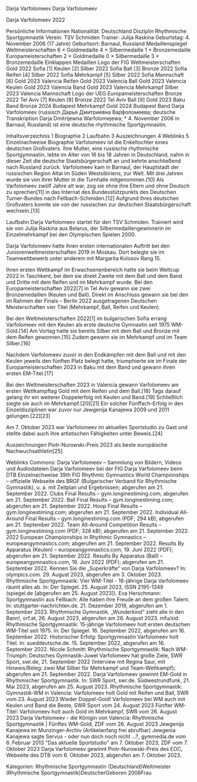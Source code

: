 Darja Varfolomeev Darja Varfolomeev

Darja Varfolomeev 2022

Persönliche Informationen Nationalität: Deutschland Disziplin Rhythmische Sportgymnastik Verein: TSV Schmiden Trainer: Julija Raskina Geburtstag: 4. November 2006 (17 Jahre) Geburtsort: Barnaul, Russland Medaillenspiegel Weltmeisterschaften 6 × Goldmedaille 4 × Silbermedaille 1 × Bronzemedaille Europameisterschaften 2 × Goldmedaille 0 × Silbermedaille 3 × Bronzemedaille Einklappen Medaillen Logo der FIG Weltmeisterschaften Gold 2022 Sofia [1] Keulen [2] Silber 2022 Sofia Ball [3] Bronze 2022 Sofia Reifen [4] Silber 2022 Sofia Mehrkampf [5] Silber 2022 Sofia Mannschaft [6] Gold 2023 Valencia Reifen Gold 2023 Valencia Ball Gold 2023 Valencia Keulen Gold 2023 Valencia Band Gold 2023 Valencia Mehrkampf Silber 2023 Valencia Mannschaft Logo der UEG Europameisterschaften Bronze 2022 Tel Aviv [7] Keulen [8] Bronze 2022 Tel Aviv Ball [9] Gold 2023 Baku Band Bronze 2024 Budapest Mehrkampf Gold 2024 Budapest Band Darja Varfolomeev (russisch Дарья Дмитриевна Варфоломеева; deutsche Transkription Darja Dmitrijewna Warfolomejewа; * 4. November 2006 in Barnaul, Russland) ist eine deutsche rhythmische Sportgymnastin.

Inhaltsverzeichnis 1 Biographie 2 Laufbahn 3 Auszeichnungen 4 Weblinks 5 Einzelnachweise Biographie Varfolomeev ist die Enkeltochter eines deutschen Großvaters. Ihre Mutter, eine russische rhythmische Sportgymnastin, lebte im Alter von 16 bis 18 Jahren in Deutschland, nahm in dieser Zeit die deutsche Staatsbürgerschaft an und kehrte anschließend nach Russland zurück. Varfolomeev kam in Barnaul, der Hauptstadt der russischen Region Altai im Süden Westsibiriens, zur Welt. Mit drei Jahren wurde sie von ihrer Mutter in die Turnhalle mitgenommen.[10] Als Varfolomeev zwölf Jahre alt war, zog sie ohne ihre Eltern und ohne Deutsch zu sprechen[11] in das Internat des Bundesstützpunkts des Deutschen Turner-Bundes nach Fellbach-Schmiden.[12] Aufgrund ihres deutschen Großvaters konnte sie von der russischen zur deutschen Staatsbürgerschaft wechseln.[13]

Laufbahn Darja Varfolomeev startet für den TSV Schmiden. Trainiert wird sie von Julija Raskina aus Belarus, der Silbermedaillengewinnerin im Einzelmehrkampf bei den Olympischen Spielen 2000.

Darja Varfolomeev hatte ihren ersten internationalen Auftritt bei den Juniorenweltmeisterschaften 2019 in Moskau. Dort belegte sie im Teamwettbewerb unter anderem mit Margarita Kolosov Rang 15.

Ihren ersten Wettkampf im Erwachsenenbereich hatte sie beim Weltcup 2022 in Taschkent, bei dem sie direkt Zweite mit dem Ball und dem Band und Dritte mit dem Reifen und im Mehrkampf wurde. Bei den Europameisterschaften 2022[7] in Tel Aviv gewann sie zwei Bronzemedaillen (Keulen und Ball). Direkt im Anschluss gewann sie bei den im Rahmen der Finals – Berlin 2022 ausgetragenen Deutschen Meisterschaften vier Titel (Mehrkampf, Ball, Reifen und Keulen).

Bei den Weltmeisterschaften 2022[1] im bulgarischen Sofia errang Varfolomeev mit den Keulen als erste deutsche Gymnastin seit 1975 WM-Gold.[14] Am Vortag hatte sie bereits Silber mit dem Ball und Bronze mit dem Reifen gewonnen.[15] Zudem gewann sie im Mehrkampf und im Team Silber.[16]

Nachdem Varfolomeev zuvor in den Endkämpfen mit dem Ball und mit den Keulen jeweils den fünften Platz belegt hatte, triumphierte sie im Finale der Europameisterschaften 2023 in Baku mit dem Band und gewann ihren ersten EM-Titel.[17]

Bei den Weltmeisterschaften 2023 in Valencia gewann Varfolomeev am ersten Wettkampftag Gold mit dem Reifen und dem Ball.[18] Tags darauf gelang ihr ein weiterer Doppelerfolg mit Keulen und Band.[19] Schließlich siegte sie auch im Mehrkampf.[20][21] Ein solcher Fünffach-Erfolg in den Einzeldisziplinen war zuvor nur Jewgenija Kanajewa 2009 und 2011 gelungen.[22][23]

Am 7. Oktober 2023 war Varfolomeev im aktuellen Sportstudio zu Gast und stellte dabei auch ihre artistischen Fähigkeiten unter Beweis.[24]

Auszeichnungen Piotr-Nurowski-Preis 2023 als beste europäische Nachwuchsathletin[25]

Weblinks Commons: Darja Varfolomeev – Sammlung von Bildern, Videos und Audiodateien Darja Varfolomeev bei der FIG Darja Varfolomeev beim DTB Einzelnachweise 39th FIG Rhythmic Gymnastics World Championships – offizielle Webseite des BRGF (Bulgarischer Verband für Rhythmische Gymnastik), u. a. mit Zeitplan und Ergebnissen; abgerufen am 21. September 2022. Clubs Final Results – gym.longinestiming.com; abgerufen am 21. September 2022. Ball Final Results – gym.longinestiming.com; abgerufen am 21. September 2022. Hoop Final Results – gym.longinestiming.com; abgerufen am 21. September 2022. Individual All-Around Final Results – gym.longinestiming.com (PDF; 294 kB); abgerufen am 21. September 2022. Team All-Around Competition Results – gym.longinestiming.com (PDF; 326 kB); abgerufen am 21. September 2022. 2022 European Championships in Rhythmic Gymnastics – europeangymnastics.com; abgerufen am 21. September 2022. Results By Apparatus (Keulen) – europeangymnastics.com, 19. Juni 2022 (PDF); abgerufen am 21. September 2022. Results By Apparatus (Ball) – europeangymnastics.com, 19. Juni 2022 (PDF); abgerufen am 21. September 2022. Kennen Sie die „Superkräfte“ von Darja Varfolomeev? In: olympics.com. 29. August 2023, abgerufen am 3. Oktober 2023. Rhythmische Sportgymnastik: Vier WM-Titel - 16-jährige Darja Varfolomeev räumt alles ab. In: Der Spiegel. 25. August 2023, ISSN 2195-1349 (spiegel.de [abgerufen am 25. August 2023]). Eva Herschmann: Sportgymnastin aus Fellbach: Alle haben ihre Freude an dem großen Talent. In: stuttgarter-nachrichten.de. 21. Dezember 2019, abgerufen am 1. September 2023. Rhythmische Gymnastik. „Wunderkind“ zieht alle in den Bann!, orf.at, 26. August 2023, abgerufen am 26. August 2023. mfu/sid: Rhythmische Sportgymnastik: 15-jährige Varfolomeev holt ersten deutschen WM-Titel seit 1975. In: Der Spiegel. 16. September 2022, abgerufen am 16. September 2022. Historischer Erfolg: Sportgymnastin Varfolomeev holt Titel. In: sueddeutsche.de. 15. September 2022, abgerufen am 16. September 2022. Nicole Schmitt: Rhythmische Sportgymnastik: Nach WM-Triumph: Deutsches Gymnastik-Juwel Varfolomeev hat große Ziele, SWR Sport, swr.de, 21. September 2022 (Interview mit Regina Saur, mit Hinweis/Beleg: zwei Mal Silber für Mehrkampf und Team-Wettkampf); abgerufen am 21. September 2022. Darja Varfolomeev gewinnt EM-Gold in Rhythmischer Sportgymnastik. In: SWR Sport, swr.de. Südwestrundfunk, 21. Mai 2023, abgerufen am 25. August 2023. Rhythmische Sportgymnastik: Gymnastik-WM in Valencia: Varfolomeev holt Gold mit Reifen und Ball, SWR vom 23. August 2023 Wieder Doppel-Gold! Varfolomeev bei WM auch mit Keulen und Band die Beste, SWR Sport vom 24. August 2023 Fünfter WM-Titel: Varfolomeev holt auch Gold im Mehrkampf, SWR vom 26. August 2023 Darja Varfolomeev - die Königin von Valencia: Rhythmische Sportgymnastik | Fünftes WM-Gold, ZDF vom 26. August 2023 Jewgenija Kanajewa im Munzinger-Archiv (Artikelanfang frei abrufbar) Jewgenia Kanajewa sagte Servus - oder nun doch noch nicht ...?, gymmedia.de vom 6. Februar 2013 "Das aktuelle Sportstudio" am 7. Oktober 2023, ZDF vom 7. Oktober 2023 Darja Varfolomeev gewinnt Piotr-Nurowski-Preis des EOC, Webseite des DTB vom 6. Oktober 2023, abgerufen am 7. Oktober 2023.

Kategorien: Rhythmische Sportgymnastin (Deutschland)Weltmeister (Rhythmische Sportgymnastik)DeutscherGeboren 2006Frau
